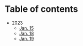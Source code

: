 # Table of contents

* [2023](README.md)
  * [Jan. 15](2023/jan.-15.md)
  * [Jan. 18](2023/jan.-18.md)
  * [Jan. 19](2023/jan.-19.md)
